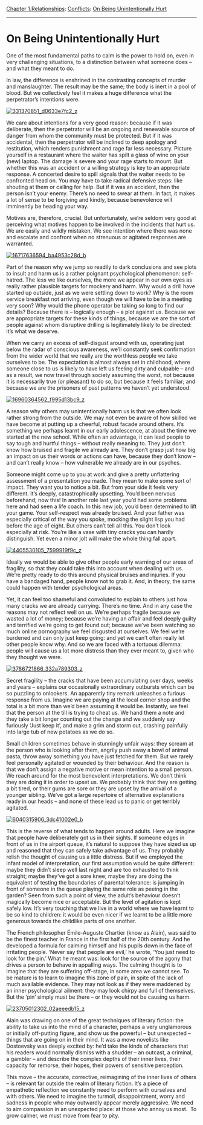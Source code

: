 [Chapter 1.Relationships](https://www.theschooloflife.com/thebookoflife/category/relationships/): [Conflicts](https://www.theschooloflife.com/thebookoflife/category/relationships/conflicts/): [On Being Unintentionally Hurt](https://www.theschooloflife.com/thebookoflife/on-being-unintentionally-hurt/)

* * *

# On Being Unintentionally Hurt

One of the most fundamental paths to calm is the power to hold on, even in very challenging situations, to a distinction between what someone does – and what they meant to do.

In law, the difference is enshrined in the contrasting concepts of murder and manslaughter. The result may be the same; the body is inert in a pool of blood. But we collectively feel it makes a huge difference what the perpetrator’s intentions were.

[![331370851_d0633e7fc2_z](https://www.theschooloflife.com/thebookoflife/wp-content/uploads/2016/03/331370851_d0633e7fc2_z.jpg)](http://www.thebookoflife.org/wp-content/uploads/2016/03/331370851_d0633e7fc2_z.jpg)

We care about intentions for a very good reason: because if it was deliberate, then the perpetrator will be an ongoing and renewable source of danger from whom the community must be protected. But if it was accidental, then the perpetrator will be inclined to deep apology and restitution, which renders punishment and rage far less necessary. Picture yourself in a restaurant where the waiter has spilt a glass of wine on your (new) laptop. The damage is severe and your rage starts to mount. But whether this was an accident or a willing strategy is key to an appropriate response. A concerted desire to spill signals that the waiter needs to be confronted head on. You may have to take radical defensive steps: like shouting at them or calling for help. But if it was an accident, then the person isn’t your enemy. There’s no need to swear at them. In fact, it makes a lot of sense to be forgiving and kindly, because benevolence will imminently be heading your way.

Motives are, therefore, crucial. But unfortunately, we’re seldom very good at perceiving what motives happen to be involved in the incidents that hurt us. We are easily and wildly mistaken. We see intention where there was none and escalate and confront when no strenuous or agitated responses are warranted.

[![16717636594_ba4953c28d_b](https://www.theschooloflife.com/thebookoflife/wp-content/uploads/2016/03/16717636594_ba4953c28d_b.jpg)](http://www.thebookoflife.org/wp-content/uploads/2016/03/16717636594_ba4953c28d_b.jpg)

Part of the reason why we jump so readily to dark conclusions and see plots to insult and harm us is a rather poignant psychological phenomenon: self-hatred. The less we like ourselves, the more we appear in our own eyes as really rather plausible targets for mockery and harm. Why would a drill have started up outside, just as we were settling down to work? Why is the room service breakfast not arriving, even though we will have to be in a meeting very soon? Why would the phone operator be taking so long to find our details? Because there is – logically enough – a plot against us. Because we are appropriate targets for these kinds of things, because we are the sort of people against whom disruptive drilling is legitimately likely to be directed: it’s what we deserve.

When we carry an excess of self-disgust around with us, operating just below the radar of conscious awareness, we’ll constantly seek confirmation from the wider world that we really are the worthless people we take ourselves to be. The expectation is almost always set in childhood, where someone close to us is likely to have left us feeling dirty and culpable – and as a result, we now travel through society assuming the worst, not because it is necessarily true (or pleasant) to do so, but because it feels familiar; and because we are the prisoners of past patterns we haven’t yet understood.

[![16960364562_f995d13bc9_z](https://www.theschooloflife.com/thebookoflife/wp-content/uploads/2016/03/16960364562_f995d13bc9_z.jpg)](http://www.thebookoflife.org/wp-content/uploads/2016/03/16960364562_f995d13bc9_z.jpg)

A reason why others may unintentionally harm us is that we often look rather strong from the outside. We may not even be aware of how skilled we have become at putting up a cheerful, robust facade around others. It’s something we perhaps learnt in our early adolescence, at about the time we started at the new school. While often an advantage, it can lead people to say tough and hurtful things – without really meaning to. They just don’t know how bruised and fragile we already are. They don’t grasp just how big an impact on us their words or actions can have, because they don’t know – and can’t really know – how vulnerable we already are in our psyches.

Someone might come up to you at work and give a pretty unflattering assessment of a presentation you made. They mean to make some sort of impact. They want you to notice a bit. But from your side it feels very different. It’s deeply, catastrophically upsetting. You’d been nervous beforehand; now this! In another role last year you’d had some problems here and had seen a life coach. In this new job, you’d been determined to lift your game. Your self-respect was already bruised. And your father was especially critical of the way you spoke, mocking the slight lisp you had before the age of eight. But others can’t tell all this. You don’t look especially at risk. You’re like a vase with tiny cracks you can hardly distinguish. Yet even a minor jolt will make the whole thing fall apart.

[![4405530105_7599919f9c_z](https://www.theschooloflife.com/thebookoflife/wp-content/uploads/2016/03/4405530105_7599919f9c_z.jpg)](http://www.thebookoflife.org/wp-content/uploads/2016/03/4405530105_7599919f9c_z.jpg)

Ideally we would be able to give other people early warning of our areas of fragility, so that they could take this into account when dealing with us. We’re pretty ready to do this around physical bruises and injuries. If you have a bandaged hand, people know not to grab it. And, in theory, the same could happen with tender psychological areas.

Yet, it can feel too shameful and convoluted to explain to others just how many cracks we are already carrying. There’s no time. And in any case the reasons may not reflect well on us. We’re perhaps fragile because we wasted a lot of money; because we’re having an affair and feel deeply guilty and terrified we’re going to get found out; because we’ve been watching so much online pornography we feel disgusted at ourselves. We feel we’re burdened and can only just keep going: and yet we can’t often really let other people know why. And so we are faced with a tortuous dilemma: people will cause us a lot more distress than they ever meant to, given who they thought we were.

[![3786721866_332a789303_z](https://www.theschooloflife.com/thebookoflife/wp-content/uploads/2016/03/3786721866_332a789303_z.jpg)](http://www.thebookoflife.org/wp-content/uploads/2016/03/3786721866_332a789303_z.jpg)

Secret fragility – the cracks that have been accumulating over days, weeks and years – explains our occasionally extraordinary outbursts which can be so puzzling to onlookers. An apparently tiny remark unleashes a furious response from us. Imagine we are paying at the local corner shop and the total is a bit more than we’d been assuming it would be. Instantly, we feel that the person at the till is trying to cheat us. We hand them a note and they take a bit longer counting out the change and we suddenly say furiously ‘Just keep it’, and make a grim and storm out, crashing painfully into large tub of new potatoes as we do so.

Small children sometimes behave in stunningly unfair ways: they scream at the person who is looking after them, angrily push away a bowl of animal pasta, throw away something you have just fetched for them. But we rarely feel personally agitated or wounded by their behaviour. And the reason is that we don’t assign a negative motive or mean intention to a small person. We reach around for the most benevolent interpretations. We don’t think they are doing it in order to upset us. We probably think that they are getting a bit tired, or their gums are sore or they are upset by the arrival of a younger sibling. We’ve got a large repertoire of alternative explanations ready in our heads – and none of these lead us to panic or get terribly agitated.

[![6040315906_3dc41002e0_b](https://www.theschooloflife.com/thebookoflife/wp-content/uploads/2016/03/6040315906_3dc41002e0_b.jpg)](http://www.thebookoflife.org/wp-content/uploads/2016/03/6040315906_3dc41002e0_b.jpg)

This is the reverse of what tends to happen around adults. Here we imagine that people have deliberately got us in their sights. If someone edges in front of us in the airport queue, it’s natural to suppose they have sized us up and reasoned that they can safely take advantage of us. They probably relish the thought of causing us a little distress. But if we employed the infant model of interpretation, our first assumption would be quite different: maybe they didn’t sleep well last night and are too exhausted to think straight; maybe they’ve got a sore knee; maybe they are doing the equivalent of testing the boundaries of parental tolerance: is jumping in front of someone in the queue playing the same role as peeing in the garden? Seen from such a point of view, the adult’s behaviour doesn’t magically become nice or acceptable. But the level of agitation is kept safely low. It’s very touching that we live in a world where we have learnt to be so kind to children: it would be even nicer if we learnt to be a little more generous towards the childlike parts of one another.

The French philosopher Émile-Auguste Chartier (know as Alain), was said to be the finest teacher in France in the first half of the 20th century. And he developed a formula for calming himself and his pupils down in the face of irritating people. ‘Never say that people are evil,’ he wrote, ‘You just need to look for the pin.’ What he meant was: look for the source of the agony that drives a person to behave in appalling ways. The calming thought is to imagine that they are suffering off-stage, in some area we cannot see. To be mature is to learn to imagine this zone of pain, in spite of the lack of much available evidence. They may not look as if they were maddened by an inner psychological ailment: they may look chirpy and full of themselves. But the ‘pin’ simply must be there – or they would not be causing us harm.

[![23705012302_02aeeedb15_z](https://www.theschooloflife.com/thebookoflife/wp-content/uploads/2016/03/23705012302_02aeeedb15_z.jpg)](http://www.thebookoflife.org/wp-content/uploads/2016/03/23705012302_02aeeedb15_z.jpg)

Alain was drawing on one of the great techniques of literary fiction: the ability to take us into the mind of a character, perhaps a very unglamorous or initially off-putting figure, and show us the powerful – but unexpected – things that are going on in their mind. It was a move novelists like Dostoevsky was deeply excited by: he’d take the kinds of characters that his readers would normally dismiss with a shudder – an outcast, a criminal, a gambler – and describe the complex depths of their inner lives, their capacity for remorse, their hopes, their powers of sensitive perception.

This move – the accurate, corrective, reimagining of the inner lives of others – is relevant far outside the realm of literary fiction. It’s a piece of empathetic reflection we constantly need to perform with ourselves and with others. We need to imagine the turmoil, disappointment, worry and sadness in people who may outwardly appear merely aggressive. We need to aim compassion in an unexpected place: at those who annoy us most. &nbsp;To grow calmer, we must move from fear to pity.
